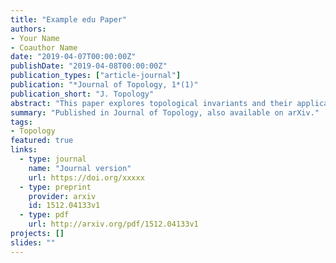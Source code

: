 ```yaml
---
title: "Example edu Paper"
authors:
- Your Name
- Coauthor Name
date: "2019-04-07T00:00:00Z"
publishDate: "2019-04-08T00:00:00Z"
publication_types: ["article-journal"]
publication: "*Journal of Topology, 1*(1)"
publication_short: "J. Topology"
abstract: "This paper explores topological invariants and their applications in low-dimensional topology."
summary: "Published in Journal of Topology, also available on arXiv."
tags:
- Topology
featured: true
links:
  - type: journal
    name: "Journal version"
    url: https://doi.org/xxxxx
  - type: preprint
    provider: arxiv
    id: 1512.04133v1
  - type: pdf
    url: http://arxiv.org/pdf/1512.04133v1
projects: []
slides: ""
---
```

